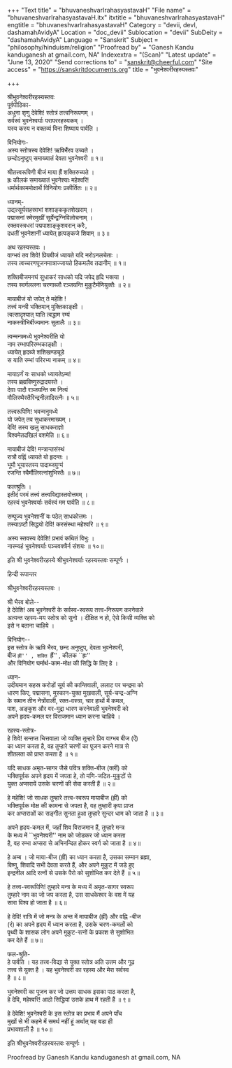 +++
"Text title" = "bhuvaneshvarIrahasyastavaH"
"File name" = "bhuvaneshvarIrahasyastavaH.itx"
itxtitle = "bhuvaneshvarIrahasyastavaH"
engtitle = "bhuvaneshvarIrahasyastavaH"
Category = "devii, devI, dashamahAvidyA"
Location = "doc_devii"
Sublocation = "devii"
SubDeity = "dashamahAvidyA"
Language = "Sanskrit"
Subject = "philosophy/hinduism/religion"
"Proofread by" = "Ganesh Kandu kanduganesh at gmail.com, NA"
Indexextra = "(Scan)"
"Latest update" = "June 13, 2020"
"Send corrections to" = "sanskrit@cheerful.com"
"Site access" = "https://sanskritdocuments.org"
title = "भुवनेश्वरीरहस्यस्तवः"

+++
  
 श्रीभुवनेश्वरीरहस्यस्तवः   
पूर्वपीठिका-  
अधुना शृणु देवेशि! स्तोत्रं तत्त्वनिरूपणम् ।  
सर्वस्वं भुवनेश्वर्याः परापररहस्यकम् ।  
यस्य कस्य न वक्तव्यं विना शिष्याय पार्वति ।  
  
विनियोगः-  
अस्य स्तोत्रस्य देवेशि! ऋषिर्भैरव उच्यते ।  
छन्दोऽनुष्टुप् समाख्यातं देवता भुवनेश्वरी ॥ १॥  
  
श्रीतत्त्वरूपिणी बीजं माया ह्रैं शक्तिरुच्यते ।  
ह्रः कीलकं समाख्यातं भुवनेश्याः महेश्वरि!  
धर्मार्थकाममोक्षार्थे विनियोगः प्रकीर्तितः ॥ २॥  
  
ध्यानम्-  
उद्यत्सूर्यसहस्राभां शशाङ्ककृतशेखराम् ।  
     पद्मासनां स्मेरमुखीं सूर्येन्द्वग्निविलोचनाम् ।  
रक्तवस्त्रधरां पद्मपाशाङ्कुशवरान् करैः,  
     दधतीं भुवनेशानीं ध्यायेत् हृत्पङ्कजे शिवाम् ॥ ३॥  
  
अथ रहस्यस्तवः ।  
वाग्भवं तव शिवे! प्रियबीजं ध्यायते यदि नरोऽनलचेताः ।  
तस्य त्वच्चरणपूजनमात्राज्जायते हिकमलैव तदानीम् ॥ १॥  
  
शक्तिबीजमनघं सुधाकरं साधको यदि जपेद् हृदि भक्त्या ।  
तस्य स्वर्गललना चरणाब्जौ रञ्जयन्ति मुकुटैर्मणियुक्तैः ॥ २॥  
  
मायाबीजं यो जपेत् ते महेशि !  
      तत्त्वं मन्त्री भक्तिमान् मुक्तिकाङ्क्षी ।  
त्वत्सादृश्यात् याति त्वद्धाम रम्यं  
      नाकस्त्रीभिर्बीज्यमानः सुतालैः ॥ ३॥  
  
त्वन्मन्त्रमध्ये भुवनेश्वरीति यो  
      नाम रम्भापरिरम्भकाङ्क्षी ।  
ध्यायेत् हृदब्जे शशिखण्डचूडे  
      स याति रम्भां परिरभ्य नाकम् ॥ ४॥  
  
मायाऽर्णं यः साधको ध्यायतेऽम्ब!  
      तस्य ब्रह्मविष्णुरुद्रादयस्ते ।  
देवाः पादौ रञ्जयन्ति स्म नित्यं  
      मौलिस्थैस्तैरिन्द्रनीलादिरत्नैः ॥ ५॥  
  
तत्त्वरूपिणि! भवन्मनुमध्ये  
      यो जपेत् तव सुधाकरमाख्यम् ।  
देवि! तस्य खलु साधकराज्ञो  
      विश्वमेतदखिलं वशमेति ॥ ६॥  
  
मायाबीजं देवि! मन्त्रान्तसंस्थं  
      रात्रौ वह्निं ध्यायते यो हृदन्तः ।  
भूमौ भूयास्तस्य पादाब्जयुग्मं  
      रजन्ति स्वैर्मौलिरत्नांशुभिस्तैः ॥ ७॥  
  
फलश्रुतिः ।  
इतीदं परमं तत्त्वं तत्त्वविद्यास्तवोत्तमम् ।  
रहस्यं भुवनेश्वर्याः सर्वस्वं मम पार्वति ॥ ८॥  
  
सम्पूज्य भुवनेशानीं यः पठेत् साधकोत्तमः ।  
तस्याऽष्टौ सिद्धयो देवि! करसंस्था महेश्वरि ॥ ९॥  
  
अस्य स्तवस्य देवेशि! प्रभावं कथितं विभुः ।  
नास्म्यहं भुवनेश्वर्याः पञ्चवक्त्रैर्न संशयः ॥ १०॥  
  
इति श्री भुवनेश्वरीरहस्ये श्रीभुवनेश्वर्याः रहस्यस्तवः सम्पूर्णः ।  
  
हिन्दी रूपान्तर  
  
श्रीभुवनेश्वरीरहस्यस्तवः ।  
  
श्री भैरव बोले--  
हे देवेशि! अब भुवनेश्वरी के सर्वस्व-स्वरूप तत्त्व-निरूपण करनेवाले  
अत्यन्त रहस्य-मय स्तोत्र को सुनो । दीक्षित न हो, ऐसे किसी व्यक्ति को  
इसे न बताना चाहिये ।  
  
विनियोग--  
इस स्तोत्र के ऋषि भैरव, छन्द अनुष्टुप्, देवता भुवनेश्वरी,  
बीज ``ह्रीं'' , शक्ति ``ह्रैं'' , कीलक ``ह्रः''  
और विनियोग घर्मार्थ-काम-मोक्ष की सिद्धि के लिए हे ।  
  
ध्यान-  
उदीयमान सहस्र करोडों सूर्य की कान्तिवाली, ललाट पर चन्द्रमा को  
धारण किए, पद्मासना, मुस्कान-युक्त मुखवाली, सूर्य-चन्द्र-अग्नि  
के समान तीन नेत्रोंवाली, रक्त-वस्त्रा, चार हाथों में कमल,  
पाश, अङ्कुश और वर-मुद्रा धारण करनेवाली भुवनेश्वरी को  
अपने हृदय-कमल पर विराजमान ध्यान करना चाहिये ।  
  
रहस्य-स्तोत्र-  
हे शिवे! सन्तप्त चित्तवाला जो व्यक्ति तुम्हारे प्रिय वाग्भब बीज (ऐं)  
का ध्यान करता है, वह तुम्हारे चरणों का पूजन करने मात्र से  
शीतलता को प्राप्त करता है ॥ १॥  
  
यदि साधक अमृत-सागर जैसे पवित्र शक्ति-बीज (क्लीं) को  
भक्तिपूर्वक अपने हृदय में जपता हे, तो मणि-जटित-मुकुटों से  
युक्त अप्सरायें उसके चरणों की सेवा करती हैं ॥ २॥  
  
हे महेशि! जो साधक तुम्हारे तत्त्व-स्वरूप मायाबीज (ह्रीं) को  
भक्तिपूर्वक मोक्ष की कामना से जपता है, वह तुम्हारी कृपा प्राप्त  
कर अप्सराओं का सङ्गीत सुनता हुआ तुम्हारे सुन्दर धाम को जाता है ॥ ३॥  
  
अपने हृदय-कमल में, जहाँ शिव विराजमान हैं, तुम्हारे मन्त्र  
के मध्य में ``भुवनेश्वरी'' नाम को जोडकर जो ध्यान करता  
है, वह रम्भा अप्सरा से अभिनन्दित होकर स्वर्ग को जाता है ॥ ४॥  
  
हे अम्ब । जो माया-बीज (ह्रीं) का ध्यान करता है, उसका सम्मान ब्रह्मा,  
विष्णु, शिवादि सभी देवता करते हैं, और अपने मुकुट में जडे हुए  
इन्द्रनील आदि रत्नों से उसके पैरो को सुशोभित कर देते हैं ॥ ५॥  
  
हे तत्त्व-स्वरूपिणि! तुम्हारे मन्त्र के मध्य में अमृत-सागर स्वरूप  
तुम्हारे नाम का जो जप करता है, उस साधकेश्वर के वश में यह  
सारा विश्व हो जाता है ॥ ६॥  
  
हे देवि! रात्रि में जो मन्त्र के अन्त में मायाबीज (ह्रीं) और वह्नि -बीज  
(रं) का अपने हृदय में ध्यान करता है, उसके चरण-कमलों को  
पृथ्वी के शासक लोग अपने मुकुट-रत्नों के प्रकाश से सुशोभित  
कर देते हैं ॥ ७॥  
  
फल-श्रुति-  
हे पार्वति । यह तत्त्व-विद्या से युक्त स्तोत्र अति उत्तम और गूढ  
तत्त्व से युक्त है । यह भुवनेश्वरी का रहस्य और मेरा सर्वस्व  
है ॥ ८॥  
  
भुवनेश्वरी का पूजन कर जो उत्तम साधक इसका पाठ करता है,  
हे देवि, महेश्वरि! आठो सिद्धियां उसके हाथ में रहती हैं ॥ ९॥  
  
हे देवेशि! भुवनेश्वरी के इस स्तोत्र का प्रभाव मैं अपने पाँच  
मुखों से भी कहने में समर्थ नहीं हूं अर्थात् यह बडा ही  
प्रभावशाली है ॥ १०॥  
  
इति श्रीभुवनेश्वरीरहस्यस्तवः सम्पूर्णः ।  
  
  
Proofread by Ganesh Kandu kanduganesh at gmail.com, NA  
  
